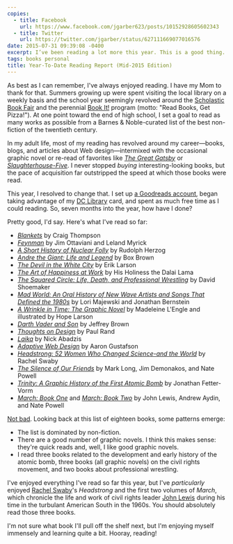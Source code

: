 ```yaml
---
copies:
  - title: Facebook
    url: https://www.facebook.com/jgarber623/posts/10152928605602343
  - title: Twitter
    url: https://twitter.com/jgarber/status/627111669077016576
date: 2015-07-31 09:39:08 -0400
excerpt: I’ve been reading a lot more this year. This is a good thing.
tags: books personal
title: Year-To-Date Reading Report (Mid-2015 Edition)
---
```


As best as I can remember, I've always enjoyed reading. I have my Mom to thank for that. Summers growing up were spent visiting the local library on a weekly basis and the school year seemingly revolved around the [Scholastic Book Fair](http://www.scholastic.com/bookfairs/) and the perennial [Book It!](http://www.bookitprogram.com/) program (motto: "Read Books, Get Pizza!"). At one point toward the end of high school, I set a goal to read as many works as possible from a Barnes & Noble-curated list of the best non-fiction of the twentieth century.

In my adult life, most of my reading has revolved around my career—books, blogs, and articles about Web design—intermixed with the occasional graphic novel or re-read of favorites like <cite>[The Great Gatsby](http://www.amazon.com/dp/0743273567/?tag=sixtwothree-20)</cite> or <cite>[Slaughterhouse-Five](http://www.amazon.com/dp/0440180295/?tag=sixtwothree-20)</cite>. I never stopped _buying_ interesting-looking books, but the pace of acquisition far outstripped the speed at which those books were read.

This year, I resolved to change that. I set up [a Goodreads account](https://www.goodreads.com/jgarber623), began taking advantage of my [DC Library](http://dclibrary.org/) card, and spent as much free time as I could reading. So, seven months into the year, how have I done?

Pretty good, I'd say. Here's what I've read so far:

- <cite>[Blankets](http://www.amazon.com/dp/1891830430/?tag=sixtwothree-20)</cite> by Craig Thompson
- <cite>[Feynman](http://www.amazon.com/dp/1596438274/?tag=sixtwothree-20)</cite> by Jim Ottaviani and Leland Myrick
- <cite>[A Short History of Nuclear Folly](http://www.amazon.com/dp/1612191738/?tag=sixtwothree-20)</cite> by Rudolph Herzog
- <cite>[Andre the Giant: Life and Legend](http://www.amazon.com/dp/1596438517/?tag=sixtwothree-20)</cite> by Box Brown
- <cite>[The Devil in the White City](http://www.amazon.com/dp/0375725601/?tag=sixtwothree-20)</cite> by Erik Larson
- <cite>[The Art of Happiness at Work](http://www.amazon.com/dp/1594480540/?tag=sixtwothree-20)</cite> by His Holiness the Dalai Lama
- <cite>[The Squared Circle: Life, Death, and Professional Wrestling](http://www.amazon.com/dp/1592408818/?tag=sixtwothree-20)</cite> by David Shoemaker
- <cite>[Mad World: An Oral History of New Wave Artists and Songs That Defined the 1980s](http://www.amazon.com/dp/1419710974/?tag=sixtwothree-20)</cite> by Lori Majewski and Jonathan Bernstein
- <cite>[A Wrinkle in Time: The Graphic Novel](http://www.amazon.com/dp/1250056942/?tag=sixtwothree-20)</cite> by Madeleine L'Engle and illustrated by Hope Larson
- <cite>[Darth Vader and Son](http://www.amazon.com/dp/145210655X/?tag=sixtwothree-20)</cite> by Jeffrey Brown
- <cite>[Thoughts on Design](http://www.amazon.com/dp/081187544X/?tag=sixtwothree-20)</cite> by Paul Rand
- <cite>[Laika](http://www.amazon.com/dp/1596431016/?tag=sixtwothree-20)</cite> by Nick Abadzis
- <cite>[Adaptive Web Design](http://www.amazon.com/dp/098358950X/?tag=sixtwothree-20)</cite> by Aaron Gustafson
- <cite>[Headstrong: 52 Women Who Changed Science-and the World](http://www.amazon.com/dp/0553446797/?tag=sixtwothree-20)</cite> by Rachel Swaby
- <cite>[The Silence of Our Friends](http://www.amazon.com/dp/1596436182/?tag=sixtwothree-20)</cite> by Mark Long, Jim Demonakos, and Nate Powell
- <cite>[Trinity: A Graphic History of the First Atomic Bomb](http://www.amazon.com/dp/0809093553/?tag=sixtwothree-20)</cite> by Jonathan Fetter-Vorm
- <cite>[March: Book One](http://www.amazon.com/dp/1603093001/?tag=sixtwothree-20)</cite> and <cite>[March: Book Two](http://www.amazon.com/dp/1603094008/?tag=sixtwothree-20)</cite> by John Lewis, Andrew Aydin, and Nate Powell

[Not bad](http://i1.kym-cdn.com/photos/images/original/000/302/170/685.png). Looking back at this list of eighteen books, some patterns emerge:

- The list is dominated by non-fiction.
- There are a good number of graphic novels. I think this makes sense: they're quick reads and, well, I like good graphic novels.
- I read three books related to the development and early history of the atomic bomb, three books (all graphic novels) on the civil rights movement, and two books about professional wrestling.

I've enjoyed everything I've read so far this year, but I've _particularly_ enjoyed [Rachel Swaby](http://rachelswaby.com/)'s <cite>Headstrong</cite> and the first two volumes of <cite>March</cite>, which chronicle the life and work of civil rights leader [John Lewis](https://en.wikipedia.org/wiki/John_Lewis_(politician)) during his time in the turbulant American South in the 1960s. You should absolutely read those three books.

I'm not sure what book I'll pull off the shelf next, but I'm enjoying myself immensely and learning quite a bit. Hooray, reading!